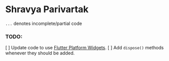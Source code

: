 # Shravya Parivartak


`...` denotes incomplete/partial code


### TODO:
[ ] Update code to use [Flutter Platform Widgets](https://github.com/stryder-dev/flutter_platform_widgets).
[ ] Add `dispose()` methods whenever they should be added.
